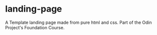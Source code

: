 # landing-page
A Template landing page made from pure html and css. Part of the Odin Project's Foundation Course.
